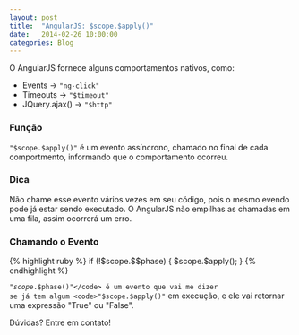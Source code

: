 ```yaml
---
layout: post
title:  "AngularJS: $scope.$apply()"
date:   2014-02-26 10:00:00
categories: Blog
---
```


O AngularJS fornece alguns comportamentos nativos, como:

* Events -> <code>"ng-click"</code>
* Timeouts -> <code>"$timeout"</code>
* JQuery.ajax() -> <code>"$http"</code>

<h3>Função</h3>
<code>"$scope.$apply()"</code> é um evento assíncrono, chamado no final de cada comportmento, informando que o comportamento ocorreu.

<h3>Dica</h3>
Não chame esse evento vários vezes em seu código, pois o mesmo evendo pode já estar sendo executado. O AngularJS não empilhas as chamadas em uma fila, assim ocorrerá um erro.

<h3>Chamando o Evento</h3>
{% highlight ruby %}
if (!$scope.$$phase) {
    $scope.$apply();
}
{% endhighlight %}

<code>"$scope.$$phase()"</code> é um evento que vai me dizer se já tem algum <code>"$scope.$apply()"</code> em execução, e ele vai retornar uma expressão "True" ou "False".

Dúvidas? Entre em contato!
